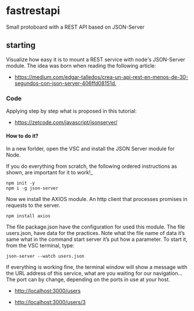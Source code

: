 # fastrestapi

Small protoboard with a REST API based on JSON-Server

## starting

Visualize how easy it is to mount a REST service with node's JSON-Server module. The idea was born when reading the following article:

* <https://medium.com/edgar-talledos/crea-un-api-rest-en-menos-de-30-segundos-con-json-server-406ffd08151d.>

### Code

Applying step by step what is proposed in this tutorial:  

* <https://zetcode.com/javascript/jsonserver/>  

#### How to do it?

In a new forlder, open the VSC and install the JSON Server module for Node.

If you do everything from scratch, the following ordered instructions as shown, are important for it to work!_ 

```text
npm init -y
npm i -g json-server
```

Now we install the AXIOS module. An http client that processes promises in requests to the server.

```text
npm install axios
```

The file package.json have the configuration for used this module.
The file users.json, have data for the practices. Note what the file name of data it’s same what in the command start server it’s put how a parameter.
To start it, from the VSC terminal, type:

```text
json-server --watch users.json
```

If everything is working fine, the terminal window will show a message with the URL address of this service, what are you waiting for our navigation... The port can by change, depending on the ports in use at your host.

* <http://localhost:3000/users>

* <http://localhost:3000/users/3>
